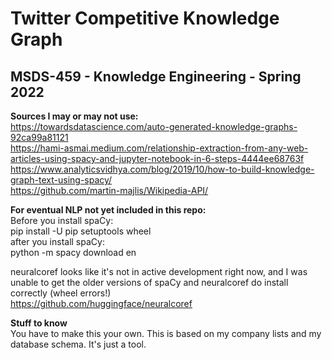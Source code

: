 
# Twitter Competitive Knowledge Graph

## MSDS-459 - Knowledge Engineering - Spring 2022

**Sources I may or may not use:** <br>
https://towardsdatascience.com/auto-generated-knowledge-graphs-92ca99a81121 <br>
https://hami-asmai.medium.com/relationship-extraction-from-any-web-articles-using-spacy-and-jupyter-notebook-in-6-steps-4444ee68763f <br>
https://www.analyticsvidhya.com/blog/2019/10/how-to-build-knowledge-graph-text-using-spacy/ <br>
https://github.com/martin-majlis/Wikipedia-API/ <br>

**For eventual NLP not yet included in this repo:** <br>
Before you install spaCy: <br>
pip install -U pip setuptools wheel <br>
after you install spaCy: <br>
python -m spacy download en <br>


neuralcoref looks like it's not in active development right now, and I was unable to get the older versions of spaCy and neuralcoref do install correctly (wheel errors!) <br>
https://github.com/huggingface/neuralcoref

**Stuff to know** <br>
You have to make this your own. This is based on my company lists and my database schema. It's just a tool. <br>